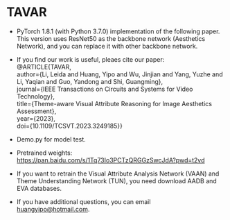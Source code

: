# TAVAR

* PyTorch 1.8.1 (with Python 3.7.0) implementation of the following paper. This version uses ResNet50 as the backbone network (Aesthetics Network), and you can replace it with other backbone network.

* If you find our work is useful, pleaes cite our paper:  
@ARTICLE{TAVAR,  
  author={Li, Leida and Huang, Yipo and Wu, Jinjian and Yang, Yuzhe and Li, Yaqian and Guo, Yandong and Shi, Guangming},  
  journal={IEEE Transactions on Circuits and Systems for Video Technology},   
  title={Theme-aware Visual Attribute Reasoning for Image Aesthetics Assessment},   
  year={2023},  
  doi={10.1109/TCSVT.2023.3249185}} 

* Demo.py for model test.

* Pretrained weights: https://pan.baidu.com/s/1Tq73Io3PCTzQRGGzSwcJdA?pwd=t2vd 

* If you want to retrain the Visual Attribute Analysis Network (VAAN) and Theme Understanding Network (TUN), you need download AADB and EVA databases.

* If you have additional questions, you can email huangyipo@hotmail.com.
